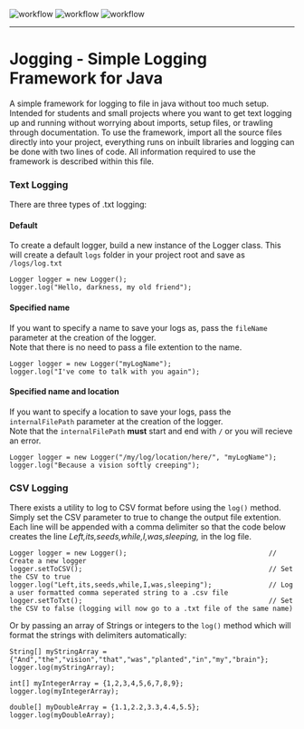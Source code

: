 ![workflow](https://github.com/S010MON/jogging/actions/workflows/linux.yml/badge.svg)
![workflow](https://github.com/S010MON/jogging/actions/workflows/windows.yml/badge.svg)
![workflow](https://github.com/S010MON/jogging/actions/workflows/mac.yml/badge.svg)

--------------------------------------------------------------------------------------

# Jogging - Simple Logging Framework for Java

A simple framework for logging to file in java without too much setup. Intended for students and small projects where you want to get text logging up and running without worrying about imports, setup files, or trawling through documentation.  To use the framework, import all the source files directly into your project, everything runs on inbuilt libraries and logging can be done with two lines of code.  All information required to use the framework is described within this file.

### Text Logging
There are three types of .txt logging:

#### Default
To create a default logger, build a new instance of the Logger class.
This will create a default `logs` folder in your project root and save as `/logs/log.txt`

    Logger logger = new Logger();
    logger.log("Hello, darkness, my old friend");

#### Specified name
If you want to specify a name to save your logs as, pass the `fileName` parameter at the creation of the logger.  
Note that there is no need to pass a file extention to the name. 

    Logger logger = new Logger("myLogName");
    logger.log("I've come to talk with you again");
    
#### Specified name and location
If you want to specify a location to save your logs, pass the `internalFilePath` parameter at the creation of the logger.  
Note that the `internalFilePath` **must** start and end with `/` or you will recieve an error.

    Logger logger = new Logger("/my/log/location/here/", "myLogName");
    logger.log("Because a vision softly creeping");

### CSV Logging
There exists a utility to log to CSV format before using the `log()` method.  Simply set the CSV parameter to true to change the output file extention.  Each line will be appended with a comma delimiter so that the code below creates the line _Left,its,seeds,while,I,was,sleeping,_ in the log file. 

    Logger logger = new Logger();                                   // Create a new logger
    logger.setToCSV();                                              // Set the CSV to true
    logger.log("Left,its,seeds,while,I,was,sleeping");              // Log a user formatted comma seperated string to a .csv file
    logger.setToTxt();                                              // Set the CSV to false (logging will now go to a .txt file of the same name)
    
 Or by passing an array of Strings or integers to the `log()` method which will format the strings with delimiters automatically:
 
    String[] myStringArray = {"And","the","vision","that","was","planted","in","my","brain"};
    logger.log(myStringArray);
    
    int[] myIntegerArray = {1,2,3,4,5,6,7,8,9};
    logger.log(myIntegerArray);

    double[] myDoubleArray = {1.1,2.2,3.3,4.4,5.5};
    logger.log(myDoubleArray);
    
